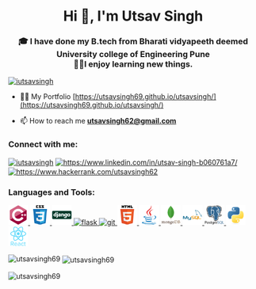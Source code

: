 <h1 align="center">Hi 👋, I'm Utsav Singh</h1>
<h3 align="center">🎓 I have done my B.tech from Bharati vidyapeeth deemed University college of Engineering Pune</br>
  👨‍💻I enjoy learning new things.</h3>



<p align="left"> <a href="https://twitter.com/iutsavsingh" target="blank"><img src="https://img.shields.io/twitter/follow/iutsavsingh?logo=twitter&style=for-the-badge" alt="iutsavsingh" /></a> </p>


- 👨‍💻 My Portfolio [https://utsavsingh69.github.io/utsavsingh/](https://utsavsingh69.github.io/utsavsingh/)

- 📫 How to reach me **utsavsingh62@gmail.com**




<h3 align="left">Connect with me:</h3>
<p align="left">
<a href="https://twitter.com/iutsavsingh" target="blank"><img align="center" src="https://raw.githubusercontent.com/rahuldkjain/github-profile-readme-generator/master/src/images/icons/Social/twitter.svg" alt="iutsavsingh" height="30" width="40" /></a>
<a href="https://linkedin.com/in/https://www.linkedin.com/in/utsav-singh-b060761a7/" target="blank"><img align="center" src="https://raw.githubusercontent.com/rahuldkjain/github-profile-readme-generator/master/src/images/icons/Social/linked-in-alt.svg" alt="https://www.linkedin.com/in/utsav-singh-b060761a7/" height="30" width="40" /></a>
<a href="https://www.hackerrank.com/https://www.hackerrank.com/utsavsingh62" target="blank"><img align="center" src="https://raw.githubusercontent.com/rahuldkjain/github-profile-readme-generator/master/src/images/icons/Social/hackerrank.svg" alt="https://www.hackerrank.com/utsavsingh62" height="30" width="40" /></a>
</p>

<h3 align="left">Languages and Tools:</h3>
<p align="left"> <a href="https://www.w3schools.com/cpp/" target="_blank"> <img src="https://raw.githubusercontent.com/devicons/devicon/master/icons/cplusplus/cplusplus-original.svg" alt="cplusplus" width="40" height="40"/> </a> <a href="https://www.w3schools.com/css/" target="_blank"> <img src="https://raw.githubusercontent.com/devicons/devicon/master/icons/css3/css3-original-wordmark.svg" alt="css3" width="40" height="40"/> </a> <a href="https://www.djangoproject.com/" target="_blank"> <img src="https://raw.githubusercontent.com/devicons/devicon/master/icons/django/django-original.svg" alt="django" width="40" height="40"/> </a> <a href="https://flask.palletsprojects.com/" target="_blank"> <img src="https://www.vectorlogo.zone/logos/pocoo_flask/pocoo_flask-icon.svg" alt="flask" width="40" height="40"/> </a> <a href="https://git-scm.com/" target="_blank"> <img src="https://www.vectorlogo.zone/logos/git-scm/git-scm-icon.svg" alt="git" width="40" height="40"/> </a> <a href="https://www.w3.org/html/" target="_blank"> <img src="https://raw.githubusercontent.com/devicons/devicon/master/icons/html5/html5-original-wordmark.svg" alt="html5" width="40" height="40"/> </a> <a href="https://www.java.com" target="_blank"> <img src="https://raw.githubusercontent.com/devicons/devicon/master/icons/java/java-original.svg" alt="java" width="40" height="40"/> </a> <a href="https://www.mongodb.com/" target="_blank"> <img src="https://raw.githubusercontent.com/devicons/devicon/master/icons/mongodb/mongodb-original-wordmark.svg" alt="mongodb" width="40" height="40"/> </a> <a href="https://www.mysql.com/" target="_blank"> <img src="https://raw.githubusercontent.com/devicons/devicon/master/icons/mysql/mysql-original-wordmark.svg" alt="mysql" width="40" height="40"/> </a> <a href="https://www.postgresql.org" target="_blank"> <img src="https://raw.githubusercontent.com/devicons/devicon/master/icons/postgresql/postgresql-original-wordmark.svg" alt="postgresql" width="40" height="40"/> </a> <a href="https://www.python.org" target="_blank"> <img src="https://raw.githubusercontent.com/devicons/devicon/master/icons/python/python-original.svg" alt="python" width="40" height="40"/> </a> <a href="https://reactjs.org/" target="_blank"> <img src="https://raw.githubusercontent.com/devicons/devicon/master/icons/react/react-original-wordmark.svg" alt="react" width="40" height="40"/> </a> </p>



<p><img align="left" src="https://github-readme-stats.vercel.app/api/top-langs?username=utsavsingh69&show_icons=true&locale=en&layout=compact" alt="utsavsingh69" /></p>

<p>&nbsp;<img align="center" src="https://github-readme-stats.vercel.app/api?username=utsavsingh69&show_icons=true&locale=en" alt="utsavsingh69" /></p>

<p><img align="center" src="https://github-readme-streak-stats.herokuapp.com/?user=utsavsingh69&" alt="utsavsingh69" /></p>
